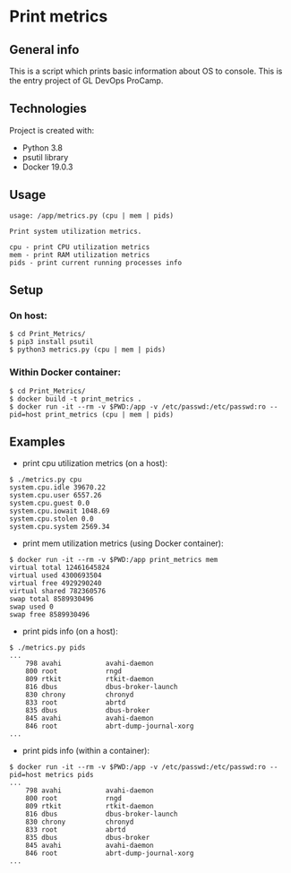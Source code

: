# Print metrics

## General info
This is a script which prints basic information about OS to console.
This is the entry project of GL DevOps ProCamp.

## Technologies
Project is created with:
* Python 3.8
* psutil library
* Docker 19.0.3

## Usage

```
usage: /app/metrics.py (cpu | mem | pids)

Print system utilization metrics.

cpu - print CPU utilization metrics
mem - print RAM utilization metrics
pids - print current running processes info
```

## Setup
### On host:
```
$ cd Print_Metrics/
$ pip3 install psutil
$ python3 metrics.py (cpu | mem | pids)
```

### Within Docker container:
```
$ cd Print_Metrics/
$ docker build -t print_metrics .
$ docker run -it --rm -v $PWD:/app -v /etc/passwd:/etc/passwd:ro --pid=host print_metrics (cpu | mem | pids)
```

## Examples

* print cpu utilization metrics (on a host):
```
$ ./metrics.py cpu
system.cpu.idle 39670.22
system.cpu.user 6557.26
system.cpu.guest 0.0
system.cpu.iowait 1048.69
system.cpu.stolen 0.0
system.cpu.system 2569.34
```

* print mem utilization metrics (using Docker container):
```
$ docker run -it --rm -v $PWD:/app print_metrics mem
virtual total 12461645824
virtual used 4300693504
virtual free 4929290240
virtual shared 782360576
swap total 8589930496
swap used 0
swap free 8589930496
```

* print pids info (on a host):
```
$ ./metrics.py pids
...
    798 avahi           avahi-daemon
    800 root            rngd
    809 rtkit           rtkit-daemon
    816 dbus            dbus-broker-launch
    830 chrony          chronyd
    833 root            abrtd
    835 dbus            dbus-broker
    845 avahi           avahi-daemon
    846 root            abrt-dump-journal-xorg
...
```

* print pids info (within a container):
```
$ docker run -it --rm -v $PWD:/app -v /etc/passwd:/etc/passwd:ro --pid=host metrics pids
...
    798 avahi           avahi-daemon
    800 root            rngd
    809 rtkit           rtkit-daemon
    816 dbus            dbus-broker-launch
    830 chrony          chronyd
    833 root            abrtd
    835 dbus            dbus-broker
    845 avahi           avahi-daemon
    846 root            abrt-dump-journal-xorg
...
```


